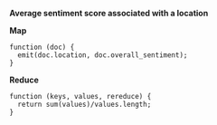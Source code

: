 **Average sentiment score associated with a location**

**Map**
```
function (doc) {
  emit(doc.location, doc.overall_sentiment);
}
```

**Reduce**
```
function (keys, values, rereduce) {
  return sum(values)/values.length;
}
```

